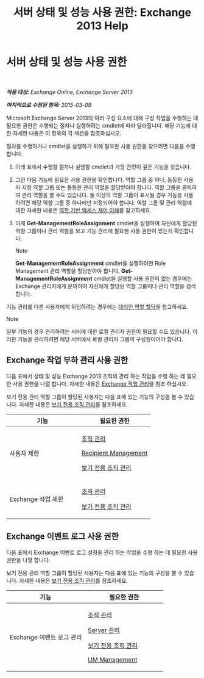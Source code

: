 ﻿---
title: '서버 상태 및 성능 사용 권한: Exchange 2013 Help'
TOCTitle: 서버 상태 및 성능 사용 권한
ms:assetid: 00b23fd3-6679-4b06-a3d4-51df3112b9cd
ms:mtpsurl: https://technet.microsoft.com/ko-kr/library/JJ150479(v=EXCHG.150)
ms:contentKeyID: 50482385
ms.date: 05/22/2018
mtps_version: v=EXCHG.150
ms.translationtype: MT
---

# 서버 상태 및 성능 사용 권한

 

_**적용 대상:** Exchange Online, Exchange Server 2013_

_**마지막으로 수정된 항목:** 2015-03-09_

Microsoft Exchange Server 2013의 여러 구성 요소에 대해 구성 작업을 수행하는 데 필요한 권한은 수행되는 절차나 실행하려는 cmdlet에 따라 달라집니다. 해당 기능에 대한 자세한 내용은 이 항목의 각 섹션을 참조하십시오.

절차를 수행하거나 cmdlet을 실행하기 위해 필요한 사용 권한을 찾으려면 다음을 수행합니다.

1.  아래 표에서 수행할 절차나 실행할 cmdlet과 가장 관련이 깊은 기능을 찾습니다.

2.  그런 다음 기능에 필요한 사용 권한을 확인합니다. 역할 그룹 중 하나, 동등한 사용자 지정 역할 그룹 또는 동등한 관리 역할을 할당받아야 합니다. 역할 그룹을 클릭하여 관리 역할을 볼 수도 있습니다. 둘 이상의 역할 그룹이 표시될 경우 기능을 사용하려면 해당 역할 그룹 중 하나에만 지정되어야 합니다. 역할 그룹 및 관리 역할에 대한 자세한 내용은 [역할 기반 액세스 제어 이해](understanding-role-based-access-control-exchange-2013-help.md)를 참고하세요.

3.  이제 **Get-ManagementRoleAssignment** cmdlet을 실행하여 자신에게 할당된 역할 그룹이나 관리 역할을 보고 기능 관리에 필요한 사용 권한이 있는지 확인합니다.
    

    > [!NOTE]
    > <STRONG>Get-ManagementRoleAssignment</STRONG> cmdlet을 실행하려면 Role Management 관리 역할을 할당받아야 합니다. <STRONG>Get-ManagementRoleAssignment</STRONG> cmdlet을 실행할 사용 권한이 없는 경우에는 Exchange 관리자에게 문의하여 자신에게 할당된 역할 그룹이나 관리 역할을 검색합니다.



기능 관리를 다른 사용자에게 위임하려는 경우에는 [대리인 역할 할당](delegate-role-assignments-exchange-2013-help.md)을 참고하세요.


> [!NOTE]
> 일부 기능의 경우 관리하려는 서버에 대한 로컬 관리자 권한이 필요할 수도 있습니다. 이러한 기능을 관리하려면 해당 서버에서 로컬 관리자 그룹의 구성원이어야 합니다.



## Exchange 작업 부하 관리 사용 권한

다음 표에서 상태 및 성능 Exchange 2013 조직의 관리 하는 작업을 수행 하는 데 필요한 사용 권한을 나열 합니다. 자세한 내용은 [Exchange 작업 관리](exchange-workload-management-exchange-2013-help.md)을 참조 하십시오.

보기 전용 관리 역할 그룹이 할당된 사용자는 다음 표에 있는 기능의 구성을 볼 수 있습니다. 자세한 내용은 [보기 전용 조직 관리](view-only-organization-management-exchange-2013-help.md)를 참조하세요.


<table>
<colgroup>
<col style="width: 50%" />
<col style="width: 50%" />
</colgroup>
<thead>
<tr class="header">
<th>기능</th>
<th>필요한 권한</th>
</tr>
</thead>
<tbody>
<tr class="odd">
<td><p>사용자 제한</p></td>
<td><p><a href="organization-management-exchange-2013-help.md">조직 관리</a></p>
<p><a href="recipient-management-exchange-2013-help.md">Recipient Management</a></p>
<p><a href="view-only-organization-management-exchange-2013-help.md">보기 전용 조직 관리</a></p></td>
</tr>
<tr class="even">
<td><p>Exchange 작업 제한</p></td>
<td><p><a href="organization-management-exchange-2013-help.md">조직 관리</a></p>
<p><a href="view-only-organization-management-exchange-2013-help.md">보기 전용 조직 관리</a></p></td>
</tr>
</tbody>
</table>


## Exchange 이벤트 로그 사용 권한

다음 표에서 Exchange 이벤트 로그 설정을 관리 하는 작업을 수행 하는 데 필요한 사용 권한을 나열 합니다.

보기 전용 관리 역할 그룹이 할당된 사용자는 다음 표에 있는 기능의 구성을 볼 수 있습니다. 자세한 내용은 [보기 전용 조직 관리](view-only-organization-management-exchange-2013-help.md)를 참조하세요.


<table>
<colgroup>
<col style="width: 50%" />
<col style="width: 50%" />
</colgroup>
<thead>
<tr class="header">
<th>기능</th>
<th>필요한 권한</th>
</tr>
</thead>
<tbody>
<tr class="odd">
<td><p>Exchange 이벤트 로그 관리</p></td>
<td><p><a href="organization-management-exchange-2013-help.md">조직 관리</a></p>
<p><a href="server-management-exchange-2013-help.md">Server 관리</a></p>
<p><a href="view-only-organization-management-exchange-2013-help.md">보기 전용 조직 관리</a></p>
<p><a href="um-management-exchange-2013-help.md">UM Management</a></p></td>
</tr>
</tbody>
</table>

